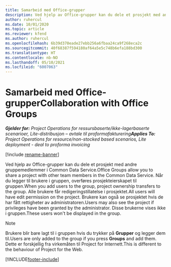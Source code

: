 ```yaml
---
title: Samarbeid med Office-grupper
description: Ved hjelp av Office-grupper kan du dele et prosjekt med andre gruppemedlemmer i Common Data Service.
author: ruhercul
ms.date: 10/01/2020
ms.topic: article
ms.reviewer: kfend
ms.author: ruhercul
ms.openlocfilehash: 6b39d370eade27ebb256a6fbaa24ca9f268eca2c
ms.sourcegitcommit: 40f68387f594180af64a5e5c748b6efa188bd300
ms.translationtype: HT
ms.contentlocale: nb-NO
ms.lasthandoff: 05/10/2021
ms.locfileid: "6007063"
---
```

# <a name="collaboration-with-office-groups"></a><span data-ttu-id="89b33-103">Samarbeid med Office-grupper</span><span class="sxs-lookup"><span data-stu-id="89b33-103">Collaboration with Office Groups</span></span>

<span data-ttu-id="89b33-104">_**Gjelder for:** Project Operations for ressursbaserte/ikke-lagerbaserte scenarioer, Lite-distribusjon – avtale til proformafakturering_</span><span class="sxs-lookup"><span data-stu-id="89b33-104">_**Applies To:** Project Operations for resource/non-stocked based scenarios, Lite deployment - deal to proforma invoicing_</span></span>

[!include [rename-banner](~/includes/cc-data-platform-banner.md)]

<span data-ttu-id="89b33-105">Ved hjelp av Office-grupper kan du dele et prosjekt med andre gruppemedlemmer i Common Data Service.</span><span class="sxs-lookup"><span data-stu-id="89b33-105">Office Groups allow you to share a project with other team members in the Common Data Service.</span></span> <span data-ttu-id="89b33-106">Når du legger til brukere i gruppen, overføres prosjekteierskapet til gruppen.</span><span class="sxs-lookup"><span data-stu-id="89b33-106">When you add users to the group, project ownership transfers to the group.</span></span> <span data-ttu-id="89b33-107">Alle brukere får redigeringstillatelse i prosjektet.</span><span class="sxs-lookup"><span data-stu-id="89b33-107">All users will have edit permission on the project.</span></span> <span data-ttu-id="89b33-108">Brukere kan også se prosjektet hvis de har fått rettigheter av administratoren.</span><span class="sxs-lookup"><span data-stu-id="89b33-108">Users may also see the project if privileges have been granted by the administrator.</span></span> <span data-ttu-id="89b33-109">Disse brukerne vises ikke i gruppen.</span><span class="sxs-lookup"><span data-stu-id="89b33-109">These users won't be displayed in the group.</span></span>

> [!NOTE] 
> <span data-ttu-id="89b33-110">Brukere blir bare lagt til i gruppen hvis du trykker på **Grupper** og legger dem til.</span><span class="sxs-lookup"><span data-stu-id="89b33-110">Users are only added to the group if you press **Groups** and add them.</span></span> <span data-ttu-id="89b33-111">Dette er forskjellig fra virkemåten til Project for Internett.</span><span class="sxs-lookup"><span data-stu-id="89b33-111">This is different to the behaviour of Project for the Web.</span></span> 



[!INCLUDE[footer-include](../includes/footer-banner.md)]